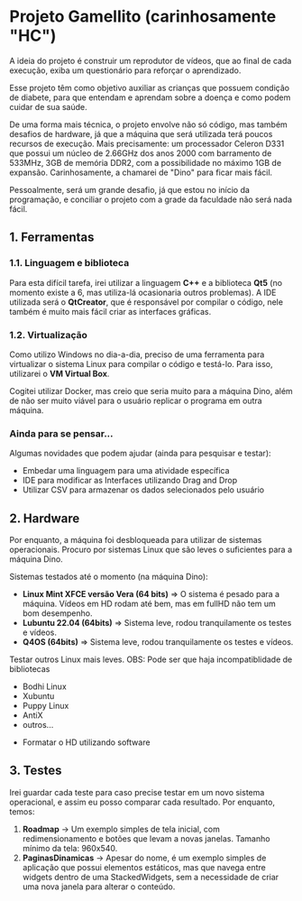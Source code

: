 # Projeto Gamellito (carinhosamente "HC")

A ideia do projeto é construir um reprodutor de vídeos, que ao final de cada execução, exiba um questionário para reforçar o aprendizado. 

Esse projeto têm como objetivo auxiliar as crianças que possuem condição de diabete, para que entendam e aprendam sobre a doença e como podem cuidar de sua saúde. 

De uma forma mais técnica, o projeto envolve não só código, mas também desafios de hardware, já que a máquina que será utilizada terá poucos recursos de execução. Mais precisamente: um processador Celeron D331 que possui um núcleo de 2.66GHz dos anos 2000 com barramento de 533MHz, 3GB de memória DDR2, com a possibilidade no máximo 1GB de expansão. Carinhosamente, a chamarei de "Dino" para ficar mais fácil.

Pessoalmente, será um grande desafio, já que estou no início da programação, e conciliar o projeto com a grade da faculdade não será nada fácil.

## 1. Ferramentas

### 1.1. Linguagem e biblioteca
Para esta difícil tarefa, irei utilizar a linguagem **C++** e a biblioteca **Qt5** (no momento existe a 6, mas utiliza-lá ocasionaria outros problemas). A IDE utilizada será o **QtCreator**, que é responsável por compilar o código, nele também é muito mais fácil criar as interfaces gráficas.

### 1.2. Virtualização

Como utilizo Windows no dia-a-dia, preciso de uma ferramenta para virtualizar o sistema Linux para compilar o código e testá-lo. Para isso, utilizarei o **VM Virtual Box**.

Cogitei utilizar Docker, mas creio que seria muito para a máquina Dino, além de não ser muito viável para o usuário replicar o programa em outra máquina.

### Ainda para se pensar...
Algumas novidades que podem ajudar (ainda para pesquisar e testar):

* Embedar uma linguagem para uma atividade específica
* IDE para modificar as Interfaces utilizando Drag and Drop
* Utilizar CSV para armazenar os dados selecionados pelo usuário

## 2. Hardware

Por enquanto, a máquina foi desbloqueada para utilizar de sistemas operacionais. Procuro por sistemas Linux que são leves o suficientes para a máquina Dino.

Sistemas testados até o momento (na máquina Dino):
- **Linux Mint XFCE versão Vera (64 bits)** => O sistema é pesado para a máquina. Vídeos em HD rodam até bem, mas em fullHD não tem um bom desempenho.
- **Lubuntu 22.04 (64bits)** => Sistema leve, rodou tranquilamente os testes e vídeos.
- **Q4OS (64bits)** => Sistema leve, rodou tranquilamente os testes e vídeos.

Testar outros Linux mais leves. OBS: Pode ser que haja incompatiblidade de bibliotecas 
- Bodhi Linux
- Xubuntu
- Puppy Linux
- AntiX
- outros...

* Formatar o HD utilizando software

## 3. Testes

Irei guardar cada teste para caso precise testar em um novo sistema operacional, e assim eu posso comparar cada resultado. Por enquanto, temos:

1. **Roadmap** -> Um exemplo simples de tela inicial, com redimensionamento e botões que levam a novas janelas. Tamanho mínimo da tela: 960x540.
2. **PaginasDinamicas** -> Apesar do nome, é um exemplo simples de aplicação que possui elementos estáticos, mas que navega entre widgets dentro de uma StackedWidgets, sem a necessidade de criar uma nova janela para alterar o conteúdo.